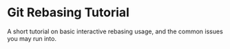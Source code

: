 # Git Rebasing Tutorial

A short tutorial on basic interactive rebasing usage, and the common issues you may run into.
